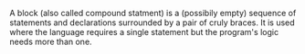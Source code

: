 <!--
 * @Author: Ning Xu
 * @Email: nxu@umich.edu
 * @Date: 2020-05-15 23:55:28
 * @LastEditor: Ning Xu
 * @Description: what is a block {xxx}
--> 
A block (also called compound statment) is a (possibily empty) sequence of statements and declarations surrounded by a pair of cruly braces. It is used where the language requires a single statement but the program's logic needs more than one.
